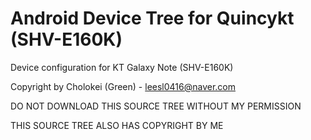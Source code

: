Android Device Tree for Quincykt (SHV-E160K)
============================================

Device configuration for KT Galaxy Note (SHV-E160K)

Copyright by Cholokei (Green) - leesl0416@naver.com

DO NOT DOWNLOAD THIS SOURCE TREE WITHOUT MY PERMISSION

THIS SOURCE TREE ALSO HAS COPYRIGHT BY ME
